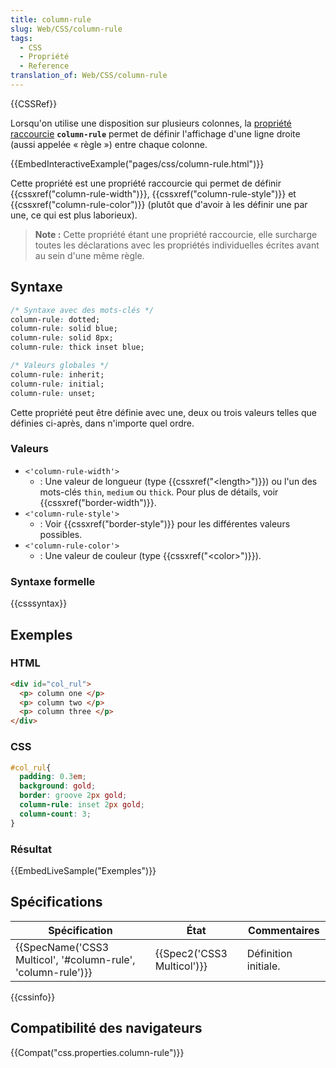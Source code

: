 ```yaml
---
title: column-rule
slug: Web/CSS/column-rule
tags:
  - CSS
  - Propriété
  - Reference
translation_of: Web/CSS/column-rule
---
```

{{CSSRef}}

Lorsqu'on utilise une disposition sur plusieurs colonnes, la [propriété raccourcie](/fr/docs/Web/CSS/Propriétés_raccourcies) **`column-rule`** permet de définir l'affichage d'une ligne droite (aussi appelée « règle ») entre chaque colonne.

{{EmbedInteractiveExample("pages/css/column-rule.html")}}

Cette propriété est une propriété raccourcie qui permet de définir {{cssxref("column-rule-width")}}, {{cssxref("column-rule-style")}} et {{cssxref("column-rule-color")}} (plutôt que d'avoir à les définir une par une, ce qui est plus laborieux).

> **Note :** Cette propriété étant une propriété raccourcie, elle surcharge toutes les déclarations avec les propriétés individuelles écrites avant au sein d'une même règle.

## Syntaxe

```css
/* Syntaxe avec des mots-clés */
column-rule: dotted;
column-rule: solid blue;
column-rule: solid 8px;
column-rule: thick inset blue;

/* Valeurs globales */
column-rule: inherit;
column-rule: initial;
column-rule: unset;
```

Cette propriété peut être définie avec une, deux ou trois valeurs telles que définies ci-après, dans n'importe quel ordre.

### Valeurs

- `<'column-rule-width'>`
  - : Une valeur de longueur (type {{cssxref("&lt;length&gt;")}}) ou l'un des mots-clés `thin`, `medium` ou `thick`. Pour plus de détails, voir {{cssxref("border-width")}}.
- `<'column-rule-style'>`
  - : Voir {{cssxref("border-style")}} pour les différentes valeurs possibles.
- `<'column-rule-color'>`
  - : Une valeur de couleur (type {{cssxref("&lt;color&gt;")}}).

### Syntaxe formelle

{{csssyntax}}

## Exemples

### HTML

```html
<div id="col_rul">
  <p> column one </p>
  <p> column two </p>
  <p> column three </p>
</div>
```

### CSS

```css
#col_rul{
  padding: 0.3em;
  background: gold;
  border: groove 2px gold;
  column-rule: inset 2px gold;
  column-count: 3;
}
```

### Résultat

{{EmbedLiveSample("Exemples")}}

## Spécifications

| Spécification                                                                    | État                                 | Commentaires         |
| -------------------------------------------------------------------------------- | ------------------------------------ | -------------------- |
| {{SpecName('CSS3 Multicol', '#column-rule', 'column-rule')}} | {{Spec2('CSS3 Multicol')}} | Définition initiale. |

{{cssinfo}}

## Compatibilité des navigateurs

{{Compat("css.properties.column-rule")}}
